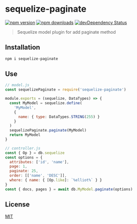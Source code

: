 # sequelize-paginate

[![npm version](https://img.shields.io/npm/v/sequelize-paginate.svg?style=flat-square)](https://www.npmjs.com/package/sequelize-paginate)
[![npm downloads](https://img.shields.io/npm/dm/sequelize-paginate.svg?style=flat-square)](https://www.npmjs.com/package/sequelize-paginate)
[![devDependency Status](https://img.shields.io/david/dev/eclass/sequelize-paginate.svg?style=flat-square)](https://david-dm.org/eclass/sequelize-paginate#info=devDependencies)

> Sequelize model plugin for add paginate method

## Installation

```bash
npm i sequelize-paginate
```

## Use

```js
// model.js
const sequelizePaginate = require('sequelize-paginate')

module.exports = (sequelize, DataTypes) => {
  const MyModel = sequelize.define(
    'MyModel',
    {
      name: { type: DataTypes.STRING(255) }
    }
  )
  sequelizePaginate.paginate(MyModel)
  return MyModel
}

// controller.js
const { Op } = db.sequelize
const options = {
  attributes: ['id', 'name'],
  page: 1,
  paginate: 25,
  order: [['name', 'DESC']],
  where: { name: { [Op.like]: `%elliot%` } }
}
const { docs, pages } = await db.MyModel.paginate(options)
```

## License

[MIT](https://tldrlegal.com/license/mit-license)
